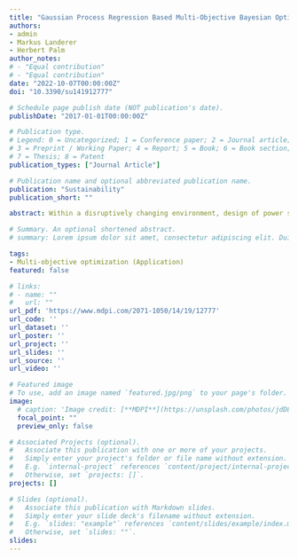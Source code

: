 ```yaml
---
title: "Gaussian Process Regression Based Multi-Objective Bayesian Optimization for Power System Design"
authors:
- admin
- Markus Landerer 
- Herbert Palm
author_notes:
# - "Equal contribution"
# - "Equal contribution"
date: "2022-10-07T00:00:00Z"
doi: "10.3390/su141912777"

# Schedule page publish date (NOT publication's date).
publishDate: "2017-01-01T00:00:00Z"

# Publication type.
# Legend: 0 = Uncategorized; 1 = Conference paper; 2 = Journal article;
# 3 = Preprint / Working Paper; 4 = Report; 5 = Book; 6 = Book section;
# 7 = Thesis; 8 = Patent
publication_types: ["Journal Article"]

# Publication name and optional abbreviated publication name.
publication: "Sustainability"
publication_short: ""

abstract: Within a disruptively changing environment, design of power systems becomes a complex task. Meeting multi-criteria requirements with increasing degrees of freedom in design and simultaneously decreasing technical expertise strengthens the need for multi-objective optimization (MOO) making use of algorithms and virtual prototyping. In this context, we present Gaussian Process Regression based Multi-Objective Bayesian Optimization (GPR-MOBO) with special emphasis on its profound theoretical background. A detailed mathematical framework is provided to derive a GPR-MOBO computer implementable algorithm. We quantify GPR-MOBO effectiveness and efficiency by hypervolume and the number of required computationally expensive simulations to identify Pareto-optimal design solutions, respectively. For validation purposes, we benchmark our GPR-MOBO implementation based on a mathematical test function with analytically known Pareto front and compare results to those of well-known algorithms NSGA-II and pure Latin Hyper Cube Sampling. To rule out effects of randomness, we include statistical evaluations. GPR-MOBO turnes out as an effective and efficient approach with superior character versus state-of-the art approaches and increasing value-add when simulations are computationally expensive and the number of design degrees of freedom is high. Finally, we provide an example of GPR-MOBO based power system design and optimization that demonstrates both the methodology itself and its performance benefits.

# Summary. An optional shortened abstract.
# summary: Lorem ipsum dolor sit amet, consectetur adipiscing elit. Duis posuere tellus ac convallis placerat. Proin tincidunt magna sed ex sollicitudin condimentum.

tags:
- Multi-objective optimization (Application)
featured: false

# links:
# - name: ""
#   url: ""
url_pdf: 'https://www.mdpi.com/2071-1050/14/19/12777'
url_code: ''
url_dataset: ''
url_poster: ''
url_project: ''
url_slides: ''
url_source: ''
url_video: ''

# Featured image
# To use, add an image named `featured.jpg/png` to your page's folder. 
image:
  # caption: 'Image credit: [**MDPI**](https://unsplash.com/photos/jdD8gXaTZsc)'
  focal_point: ""
  preview_only: false

# Associated Projects (optional).
#   Associate this publication with one or more of your projects.
#   Simply enter your project's folder or file name without extension.
#   E.g. `internal-project` references `content/project/internal-project/index.md`.
#   Otherwise, set `projects: []`.
projects: []

# Slides (optional).
#   Associate this publication with Markdown slides.
#   Simply enter your slide deck's filename without extension.
#   E.g. `slides: "example"` references `content/slides/example/index.md`.
#   Otherwise, set `slides: ""`.
slides: 
---
```


<!-- {{% callout note %}}
Click the *Cite* button above to demo the feature to enable visitors to import publication metadata into their reference management software.
{{% /callout %}}

{{% callout note %}}
Create your slides in Markdown - click the *Slides* button to check out the example.
{{% /callout %}}

Supplementary notes can be added here, including [code, math, and images](https://wowchemy.com/docs/writing-markdown-latex/). -->
